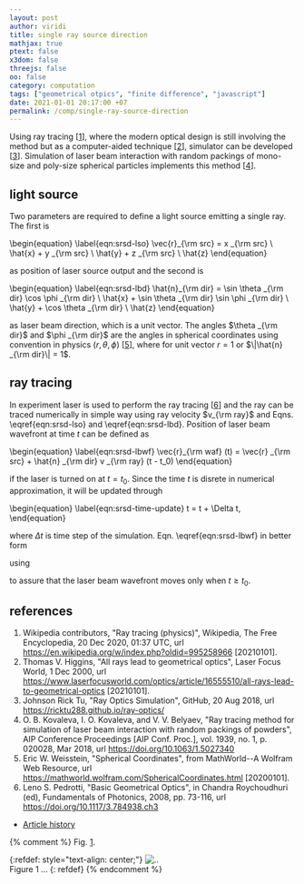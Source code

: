 ```yaml
---
layout: post
author: viridi
title: single ray source direction
mathjax: true
ptext: false
x3dom: false
threejs: false
oo: false
category: computation
tags: ["geometrical otpics", "finite difference", "javascript"]
date: 2021-01-01 20:17:00 +07
permalink: /comp/single-ray-source-direction
---
```


Using ray tracing [[1](#ref1)], where the modern optical design is still involving the method but as a computer-aided technique [[2](#ref2)], simulator can be developed [[3](#ref3)]. Simulation of laser beam interaction with random packings of mono-size and poly-size spherical particles implements this method [[4](#ref4)].


## light source
Two parameters are required to define a light source emitting a single ray. The first is 

\begin{equation}
\label{eqn:srsd-lso}
\vec{r}_{\rm src} = x _{\rm src} \ \hat{x} + y _{\rm src} \ \hat{y} + z _{\rm src} \ \hat{z}
\end{equation}

as position of laser source output and the second is

\begin{equation}
\label{eqn:srsd-lbd}
\hat{n}_{\rm dir} = \sin \theta _{\rm dir} \cos \phi _{\rm dir} \ \hat{x} + \sin \theta _{\rm dir} \sin \phi _{\rm dir} \ \hat{y} + \cos \theta _{\rm dir} \ \hat{z}
\end{equation}

as laser beam direction, which is a unit vector. The angles $\theta _{\rm dir}$ and $\phi _{\rm dir}$ are the angles in spherical coordinates using convention in physics $(r, \theta, \phi)$ [[5](#ref5)], where for unit vector $r = 1$ or $\|\hat{n} _{\rm dir}\| = 1$.


## ray tracing
In experiment laser is used to perform the ray tracing [[6](#ref6)] and the ray can be traced numerically in simple way using ray velocity $v_{\rm ray}$ and Eqns. \eqref{eqn:srsd-lso} and \eqref{eqn:srsd-lbd}. Position of laser beam wavefront at time $t$ can be defined as

\begin{equation}
\label{eqn:srsd-lbwf}
\vec{r}_{\rm waf} (t) = \vec{r} _{\rm src} +  \hat{n} _{\rm dir} v _{\rm ray} (t - t_0)
\end{equation}

if the laser is turned on at $t = t_0$. Since the time $t$ is disrete in numerical approximation, it will be updated through

\begin{equation}
\label{eqn:srsd-time-update}
t = t + \Delta t,
\end{equation}

where $\Delta t$ is time step of the simulation. Eqn. \eqref{eqn:srsd-lbwf} in better form


using 


to assure that the laser beam wavefront moves only when $t \ge t_0$.


## references
1. <a name="ref1"></a>Wikipedia contributors, "Ray tracing (physics)", Wikipedia, The Free Encyclopedia, 20 Dec 2020, 01:37 UTC, url <https://en.wikipedia.org/w/index.php?oldid=995258966> [20210101].
2. <a name="ref2"></a>Thomas V. Higgins, "All rays lead to geometrical optics", Laser Focus World, 1 Dec 2000, url <https://www.laserfocusworld.com/optics/article/16555510/all-rays-lead-to-geometrical-optics> [20210101].
3. <a name="ref3"></a>Johnson Rick Tu, "Ray Optics Simulation", GitHub, 20 Aug 2018, url <https://ricktu288.github.io/ray-optics/>
4. <a name="ref4"></a>O. B. Kovaleva, I. O. Kovaleva, and V. V. Belyaev, "Ray tracing method for simulation of laser beam interaction with random packings of powders", AIP Conference Proceedings [AIP Conf. Proc.], vol. 1939, no. 1, p. 020028, Mar 2018, url <https://doi.org/10.1063/1.5027340>
5. <a name="ref5"></a>Eric W. Weisstein, "Spherical Coordinates", from MathWorld--A Wolfram Web Resource, url <https://mathworld.wolfram.com/SphericalCoordinates.html> [20200101].
6. <a name="ref6"></a>Leno S. Pedrotti, "Basic Geometrical Optics", in Chandra Roychoudhuri (ed), Fundamentals of Photonics, 2008, pp. 73-116, url <https://doi.org/10.1117/3.784938.ch3>

+ [Article history](https://github.com/butiran/butiran.github.io/commits/master/_posts/comp/2021-01-01-single-ray-source-direction.md)

{% comment %}
Fig. <a href="#fig:x">1</a>.

{:refdef: style="text-align: center;"}
![..](/assets/img/phys/x.png)
<br />
Figure <a name="fig:x">1</a> ...
{: refdef}
{% endcomment %}

